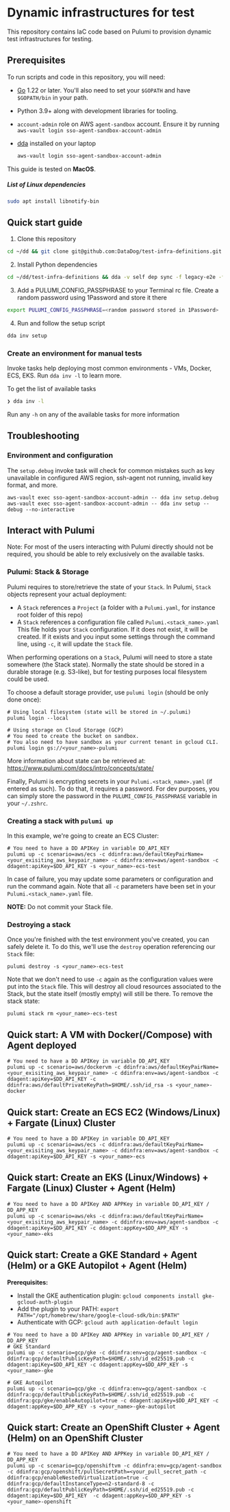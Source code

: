 # Dynamic infrastructures for test

This repository contains IaC code based on Pulumi to provision dynamic test infrastructures for testing.

## Prerequisites

To run scripts and code in this repository, you will need:

- [Go](https://golang.org/doc/install) 1.22 or later. You'll also need to set your `$GOPATH` and have `$GOPATH/bin` in your path.
- Python 3.9+ along with development libraries for tooling.
- `account-admin` role on AWS `agent-sandbox` account. Ensure it by running `aws-vault login sso-agent-sandbox-account-admin`
- [dda](https://datadoghq.dev/datadog-agent/setup/#tooling) installed on your laptop

  ```bash
  aws-vault login sso-agent-sandbox-account-admin
  ```

This guide is tested on **MacOS**.

##### List of Linux dependencies

```bash
sudo apt install libnotify-bin
```

## Quick start guide

1. Clone this repository

```bash
cd ~/dd && git clone git@github.com:DataDog/test-infra-definitions.git
```

2. Install Python dependencies

```bash
cd ~/dd/test-infra-definitions && dda -v self dep sync -f legacy-e2e -f legacy-github
```

3. Add a PULUMI_CONFIG_PASSPHRASE to your Terminal rc file. Create a random password using 1Password and store it there

```bash
export PULUMI_CONFIG_PASSPHRASE=<random password stored in 1Password>
```

4. Run and follow the setup script

```bash
dda inv setup
```

### Create an environment for manual tests

Invoke tasks help deploying most common environments - VMs, Docker, ECS, EKS. Run `dda inv -l` to learn more.

To get the list of available tasks
```bash
❯ dda inv -l
```

Run any `-h` on any of the available tasks for more information

## Troubleshooting

### Environment and configuration

The `setup.debug` invoke task will check for common mistakes such as key unavailable in configured AWS region, ssh-agent not running, invalid key format, and more.

```
aws-vault exec sso-agent-sandbox-account-admin -- dda inv setup.debug
aws-vault exec sso-agent-sandbox-account-admin -- dda inv setup --debug --no-interactive
```


## Interact with Pulumi

Note: For most of the users interacting with Pulumi directly should not be required, you should be able to rely exclusively on the available tasks.

### Pulumi: Stack & Storage

Pulumi requires to store/retrieve the state of your `Stack`.
In Pulumi, `Stack` objects represent your actual deployment:

- A `Stack` references a `Project` (a folder with a `Pulumi.yaml`, for instance root folder of this repo)
- A `Stack` references a configuration file called `Pulumi.<stack_name>.yaml`
  This file holds your `Stack` configuration.
  If it does not exist, it will be created.
  If it exists and you input some settings through the command line, using `-c`, it will update the `Stack` file.

When performing operations on a `Stack`, Pulumi will need to store a state somewhere (the Stack state).
Normally the state should be stored in a durable storage (e.g. S3-like), but for testing purposes
local filesystem could be used.

To choose a default storage provider, use `pulumi login` (should be only done once):

```
# Using local filesystem (state will be stored in ~/.pulumi)
pulumi login --local

# Using storage on Cloud Storage (GCP)
# You need to create the bucket on sandbox.
# You also need to have sandbox as your current tenant in gcloud CLI.
pulumi login gs://<your_name>-pulumi
```

More information about state can be retrieved at: https://www.pulumi.com/docs/intro/concepts/state/

Finally, Pulumi is encrypting secrets in your `Pulumi.<stack_name>.yaml` (if entered as such).
To do that, it requires a password. For dev purposes, you can simply store the password in the `PULUMI_CONFIG_PASSPHRASE` variable in your `~/.zshrc`.

### Creating a stack with `pulumi up`

In this example, we're going to create an ECS Cluster:

```
# You need to have a DD APIKey in variable DD_API_KEY
pulumi up -c scenario=aws/ecs -c ddinfra:aws/defaultKeyPairName=<your_exisiting_aws_keypair_name> -c ddinfra:env=aws/agent-sandbox -c ddagent:apiKey=$DD_API_KEY -s <your_name>-ecs-test
```

In case of failure, you may update some parameters or configuration and run the command again.
Note that all `-c` parameters have been set in your `Pulumi.<stack_name>.yaml` file.

**NOTE:** Do not commit your Stack file.

### Destroying a stack

Once you're finished with the test environment you've created, you can safely delete it.
To do this, we'll use the `destroy` operation referencing our `Stack` file:

```
pulumi destroy -s <your_name>-ecs-test
```

Note that we don't need to use `-c` again as the configuration values were put into the `Stack` file.
This will destroy all cloud resources associated to the Stack, but the state itself (mostly empty) will still be there.
To remove the stack state:

```
pulumi stack rm <your_name>-ecs-test
```

## Quick start: A VM with Docker(/Compose) with Agent deployed

```
# You need to have a DD APIKey in variable DD_API_KEY
pulumi up -c scenario=aws/dockervm -c ddinfra:aws/defaultKeyPairName=<your_exisiting_aws_keypair_name> -c ddinfra:env=aws/agent-sandbox -c ddagent:apiKey=$DD_API_KEY -c ddinfra:aws/defaultPrivateKeyPath=$HOME/.ssh/id_rsa -s <your_name>-docker
```

## Quick start: Create an ECS EC2 (Windows/Linux) + Fargate (Linux) Cluster

```
# You need to have a DD APIKey in variable DD_API_KEY
pulumi up -c scenario=aws/ecs -c ddinfra:aws/defaultKeyPairName=<your_exisiting_aws_keypair_name> -c ddinfra:env=aws/agent-sandbox -c ddagent:apiKey=$DD_API_KEY -s <your_name>-ecs
```

## Quick start: Create an EKS (Linux/Windows) + Fargate (Linux) Cluster + Agent (Helm)

```
# You need to have a DD APIKey AND APPKey in variable DD_API_KEY / DD_APP_KEY
pulumi up -c scenario=aws/eks -c ddinfra:aws/defaultKeyPairName=<your_exisiting_aws_keypair_name> -c ddinfra:env=aws/agent-sandbox -c ddagent:apiKey=$DD_API_KEY -c ddagent:appKey=$DD_APP_KEY -s <your_name>-eks
```

## Quick start: Create a GKE Standard + Agent (Helm) or a GKE Autopilot + Agent (Helm)
**Prerequisites:**
- Install the GKE authentication plugin: `gcloud components install gke-gcloud-auth-plugin`
- Add the plugin to your PATH: `export PATH="/opt/homebrew/share/google-cloud-sdk/bin:$PATH"`
- Authenticate with GCP: `gcloud auth application-default login`
```
# You need to have a DD APIKey AND APPKey in variable DD_API_KEY / DD_APP_KEY
# GKE Standard
pulumi up -c scenario=gcp/gke -c ddinfra:env=gcp/agent-sandbox -c ddinfra:gcp/defaultPublicKeyPath=$HOME/.ssh/id_ed25519.pub -c ddagent:apiKey=$DD_API_KEY -c ddagent:appKey=$DD_APP_KEY -s <your_name>-gke

# GKE Autopilot
pulumi up -c scenario=gcp/gke -c ddinfra:env=gcp/agent-sandbox -c ddinfra:gcp/defaultPublicKeyPath=$HOME/.ssh/id_ed25519.pub -c ddinfra:gcp/gke/enableAutopilot=true -c ddagent:apiKey=$DD_API_KEY -c ddagent:appKey=$DD_APP_KEY -s <your_name>-gke-autopilot
```

## Quick start: Create an OpenShift Cluster + Agent (Helm) on an OpenShift Cluster

```
# You need to have a DD APIKey AND APPKey in variable DD_API_KEY / DD_APP_KEY
pulumi up -c scenario=gcp/openshiftvm -c ddinfra:env=gcp/agent-sandbox -c ddinfra:gcp/openshift/pullSecretPath=<your_pull_secret_path -c ddinfra:gcp/enableNestedVirtualization=true -c ddinfra:gcp/defaultInstanceType=n2-standard-8 -c ddinfra:gcp/defaultPublicKeyPath=$HOME/.ssh/id_ed25519.pub -c ddagent:apiKey=$DD_API_KEY  -c ddagent:appKey=$DD_APP_KEY -s <your_name>-openshift
```
